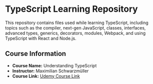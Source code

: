 # TypeScript Learning Repository

This repository contains files used while learning TypeScript, including topics such as the compiler, next-gen JavaScript, classes, interfaces, advanced types, generics, decorators, modules, Webpack, and using TypeScript with React and Node.js.

## Course Information

- **Course Name:** Understanding TypeScript
- **Instructor:** Maximilian Schwarzmüller
- **Course Link:** [Udemy Course Link](https://www.udemy.com/course/understanding-typescript/)
